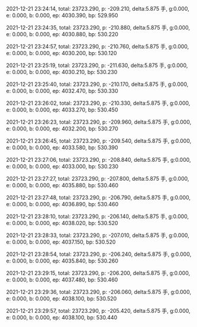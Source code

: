 2021-12-21 23:24:14, total: 23723.290, p: -209.210, delta:5.875 手, g:0.000, e: 0.000, b: 0.000, ep: 4030.390, bp: 529.950

2021-12-21 23:24:35, total: 23723.290, p: -210.880, delta:5.875 手, g:0.000, e: 0.000, b: 0.000, ep: 4030.880, bp: 530.220

2021-12-21 23:24:57, total: 23723.290, p: -210.760, delta:5.875 手, g:0.000, e: 0.000, b: 0.000, ep: 4030.200, bp: 530.120

2021-12-21 23:25:19, total: 23723.290, p: -211.630, delta:5.875 手, g:0.000, e: 0.000, b: 0.000, ep: 4030.210, bp: 530.230

2021-12-21 23:25:40, total: 23723.290, p: -210.170, delta:5.875 手, g:0.000, e: 0.000, b: 0.000, ep: 4032.470, bp: 530.330

2021-12-21 23:26:02, total: 23723.290, p: -210.330, delta:5.875 手, g:0.000, e: 0.000, b: 0.000, ep: 4033.270, bp: 530.450

2021-12-21 23:26:23, total: 23723.290, p: -209.960, delta:5.875 手, g:0.000, e: 0.000, b: 0.000, ep: 4032.200, bp: 530.270

2021-12-21 23:26:45, total: 23723.290, p: -209.540, delta:5.875 手, g:0.000, e: 0.000, b: 0.000, ep: 4033.580, bp: 530.390

2021-12-21 23:27:06, total: 23723.290, p: -208.840, delta:5.875 手, g:0.000, e: 0.000, b: 0.000, ep: 4033.000, bp: 530.230

2021-12-21 23:27:27, total: 23723.290, p: -207.800, delta:5.875 手, g:0.000, e: 0.000, b: 0.000, ep: 4035.880, bp: 530.460

2021-12-21 23:27:48, total: 23723.290, p: -206.790, delta:5.875 手, g:0.000, e: 0.000, b: 0.000, ep: 4036.890, bp: 530.460

2021-12-21 23:28:10, total: 23723.290, p: -206.140, delta:5.875 手, g:0.000, e: 0.000, b: 0.000, ep: 4038.020, bp: 530.520

2021-12-21 23:28:33, total: 23723.290, p: -207.010, delta:5.875 手, g:0.000, e: 0.000, b: 0.000, ep: 4037.150, bp: 530.520

2021-12-21 23:28:54, total: 23723.290, p: -206.240, delta:5.875 手, g:0.000, e: 0.000, b: 0.000, ep: 4035.840, bp: 530.260

2021-12-21 23:29:15, total: 23723.290, p: -206.200, delta:5.875 手, g:0.000, e: 0.000, b: 0.000, ep: 4037.480, bp: 530.460

2021-12-21 23:29:36, total: 23723.290, p: -206.060, delta:5.875 手, g:0.000, e: 0.000, b: 0.000, ep: 4038.100, bp: 530.520

2021-12-21 23:29:57, total: 23723.290, p: -205.420, delta:5.875 手, g:0.000, e: 0.000, b: 0.000, ep: 4038.100, bp: 530.440